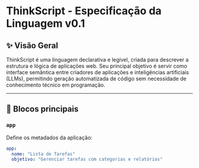 # ThinkScript - Especificação da Linguagem v0.1

## ✨ Visão Geral
ThinkScript é uma linguagem declarativa e legível, criada para descrever a estrutura e lógica de aplicações web. Seu principal objetivo é servir como interface semântica entre criadores de aplicações e inteligências artificiais (LLMs), permitindo geração automatizada de código sem necessidade de conhecimento técnico em programação.

---

## 🔖 Blocos principais

### `app`
Define os metadados da aplicação:
```yaml
app:
  nome: "Lista de Tarefas"
  objetivo: "Gerenciar tarefas com categorias e relatórios"

